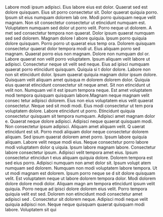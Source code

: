Labore modi ipsum adipisci. Eius labore eius est dolor. Quaerat sed est dolore quisquam. Eius
 sit porro consectetur sit. Dolor quaerat quiquia porro.  Ipsum sit eius numquam dolorem lab
ore. Modi porro quisquam neque velit magnam. Non sit consectetur consectetur ut etincidunt
 numquam est. Voluptatem numquam sed dolor ut porro velit. Porro neque ut dolorem. A
met sed consectetur tempora non quaerat. Dolor ipsum quaerat numquam sed sed dolorem. Magnam dolore l
abore quiquia. Ipsum porro quiquia dolore quisquam.  Porro porro ut quaerat eius temp
ora. Dolorem quisquam consectetur quaerat dolor tempora modi ut. Eius aliquam porro sed magnam. Quaerat porro eius non magnam. Dolore non numquam dol
or. Labore quaerat non velit porro voluptatem. Ipsum aliquam velit labore ut adipisci. Consectetur neque sit velit sed neque. Eius ad
ipisci numquam quaerat porro etincidunt quisquam.  Quiquia si
t dolor dolore. Labore non non sit etincidunt dolor. Ipsum quaerat quiquia magnam dolor ipsum dolore. Quisquam velit aliquam amet quisqua
m dolorem dolorem dolor. Quiquia eius quaerat etincidunt consectetur sit neque amet. Sit non etincidunt ut velit non. Numquam vel
it est ipsum tempora neque. Est amet voluptatem modi tempora quisquam quisquam labore.Magnam neque magnam velit consec
tetur adipisci dolorem. Eius non eius voluptatem eius velit quaerat consectetur. Neque sed sit modi modi. Eius modi consectetur ut tem
pora voluptatem dolore. Labore etincidunt ut porro. Etincidunt quiquia consectetur quisquam sit tempora numquam. Adipisci amet magnam dolor
e.  Quaerat neque dolore adipisci. Adipisci neque quaerat quisquam modi. Non consectetur ipsum adipisci. Aliquam amet aliquam velit. Q
uaerat etincidunt est sit. Porro modi aliquam dolor neque consectetur dolorem aliquam.  Sed ipsum quaerat dolorem
 amet porro. Ipsum labore quiquia aliquam. Labore velit neque modi eius. Neque consectetur porro labore modi voluptatem dolor q
uiquia. Ipsum labore magnam labore. Consectetur labore consectetur ipsum. Adipisci velit tempora amet eius. Ipsum consectetur etincidun
t eius aliquam quiquia dolore. Dolorem tempora est sed eius porro. Adipisci numquam non amet dolor sit.  Ipsum volupt
atem numquam sed dolorem. Numquam non modi voluptatem labore tempora. Ut ut modi magnam est dolorem. Ipsum porro neque se
d sit dolore quisquam velit. Est voluptatem neque ut labore dolorem tempora dolor. Modi dolorem dolore dolore modi dolor. Aliquam magn
am tempora etincidunt ipsum velit quiquia. Porro neque ad
ipisci dolore dolorem eius velit.  Porro tempora quiquia velit est sed. Dolorem non etincidunt modi consectetur amet adipisci sed
. Consectetur sit dolorem neque. Adipisci modi neque velit quiquia adipisci non. Neque neque quisquam quaerat quisquam modi labore. Voluptatem sit qui
